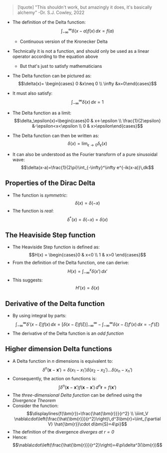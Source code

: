 >[!quote]
>"This shouldn't work, but amazingly it does, it's basically alchemy"
>-Dr. S.J. Cowley, 2022
- The definition of the Delta function:
$$\int_{-\infty}^\infty \delta(x-a)f(x)\,dx=f(a)$$
	- Continuous version of the Kronecker Delta
- Technically it is not a function, and should only be used as a linear operator according to the equation above
	- But that's just to satisfy mathematicians

- The Delta function can be pictured as:
$$\delta(x)= \begin{cases} 0 &x\neq 0 \\ \infty &x=0\end{cases}$$
- It must also satisfy:
$$\int_{-\infty}^\infty \delta(x) \,dx=1$$


- The Delta function as a limit:
$$\delta_\epsilon(x)=\begin{cases}0 & x<-\epsilon \\
\frac{1}{2\epsilon} &-\epsilon<x<\epsilon \\
0 & x>\epsilon\end{cases}$$
- The Delta function can then be written as:
$$\delta(x)=\lim_{\epsilon\to0}\delta_\epsilon(x)$$
- It can also be understood as the Fourier transform of a pure sinusoidal wave:
$$\delta(x-a)=\frac{1}{2\pi}\int_{-\infty}^\infty e^{-ik(x-a)}\,dk$$



## Properties of the Dirac Delta
- The function is _symmetric_:
$$\delta(x)=\delta(-x)$$
- The function is _real_:
$$\delta^*(x)=\delta(-x)=\delta(x)$$

## The Heaviside Step function
- The Heaviside Step function is defined as:
$$H(x) = \begin{cases}0 & x<0 \\ 1 & x>0 \end{cases}$$
- From the definition of the Delta function, one can derive:
$$H(x)=\int_{-\infty}^x\delta(x')\,dx' $$
- This suggests:
$$H'(x)=\delta(x)$$

## Derivative of the Delta function
- By using integral by parts:
$$\int_{-\infty}^\infty \delta'(x-\xi)f(x)\,dx =\left[\delta(x-\xi)f(\xi)\right]_{-\infty}^\infty-\int_{-\infty}^\infty \delta(x-\xi) f'(x)\,dx =-f'(\xi)$$
- The derivative of the Delta function is an _odd function_

## Higher dimension Delta functions
- A Delta function in $n$ dimensions is equivalent to:
$$\delta^n(\bm{x}-\bm{x}')=\delta(x_1-x_1')\delta(x_2-x_2')\dots\delta(x_n-x_n')$$
- Consequently, the action on functions is:
$$\int \delta^n(\bm{x}-\bm{x}')f(\bm{x}-\bm{x}')\,d^n\bm{r}=f(\bm{x}')$$
- The _three-dimensional Delta function_ can be defined using the _Divergence Theorem_
- Consider the function:
$$\displaylines{f(\bm{r})=\frac{\hat{\bm{r}}}{r^2} \\ \iiint_V \nabla\cdot\left(\frac{\hat{\bm{r}}}{r^2}\right)\,d^3\bm{r}=\iint_{\partial V} \hat{\bm{r}}\cdot d\bm{S}=4\pi}$$
- The definition of the divergence _diverges at $r=0$_
- Hence:
$$\nabla\cdot\left(\frac{\hat{\bm{r}}}{r^2}\right)=4\pi\delta^3(\bm{r})$$
